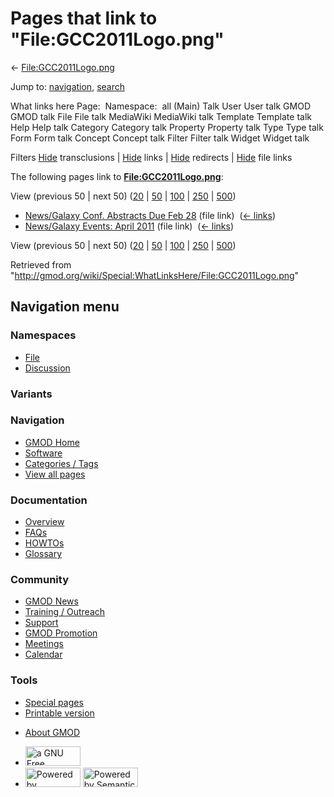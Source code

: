 <div id="mw-page-base" class="noprint">

</div>

<div id="mw-head-base" class="noprint">

</div>

<div id="content" class="mw-body" role="main">

<span id="top"></span>

<div id="mw-js-message" style="display:none;">

</div>



# <span dir="auto">Pages that link to "File:GCC2011Logo.png"</span>

<div id="bodyContent">

<div id="contentSub">

←
[File:GCC2011Logo.png](/wiki/File:GCC2011Logo.png "File:GCC2011Logo.png")

</div>

<div id="jump-to-nav" class="mw-jump">

Jump to: [navigation](#mw-navigation), [search](#p-search)

</div>

<div id="mw-content-text">

What links here Page:  Namespace:  all (Main) Talk User User talk GMOD
GMOD talk File File talk MediaWiki MediaWiki talk Template Template talk
Help Help talk Category Category talk Property Property talk Type Type
talk Form Form talk Concept Concept talk Filter Filter talk Widget
Widget talk

Filters
[Hide](/mediawiki/index.php?title=Special:WhatLinksHere/File:GCC2011Logo.png&hidetrans=1 "Special:WhatLinksHere/File:GCC2011Logo.png")
transclusions \|
[Hide](/mediawiki/index.php?title=Special:WhatLinksHere/File:GCC2011Logo.png&hidelinks=1 "Special:WhatLinksHere/File:GCC2011Logo.png")
links \|
[Hide](/mediawiki/index.php?title=Special:WhatLinksHere/File:GCC2011Logo.png&hideredirs=1 "Special:WhatLinksHere/File:GCC2011Logo.png")
redirects \|
[Hide](/mediawiki/index.php?title=Special:WhatLinksHere/File:GCC2011Logo.png&hideimages=1 "Special:WhatLinksHere/File:GCC2011Logo.png")
file links

The following pages link to
**[File:GCC2011Logo.png](/wiki/File:GCC2011Logo.png "File:GCC2011Logo.png")**:

View (previous 50 \| next 50)
([20](/mediawiki/index.php?title=Special:WhatLinksHere/File:GCC2011Logo.png&limit=20 "Special:WhatLinksHere/File:GCC2011Logo.png")
\|
[50](/mediawiki/index.php?title=Special:WhatLinksHere/File:GCC2011Logo.png&limit=50 "Special:WhatLinksHere/File:GCC2011Logo.png")
\|
[100](/mediawiki/index.php?title=Special:WhatLinksHere/File:GCC2011Logo.png&limit=100 "Special:WhatLinksHere/File:GCC2011Logo.png")
\|
[250](/mediawiki/index.php?title=Special:WhatLinksHere/File:GCC2011Logo.png&limit=250 "Special:WhatLinksHere/File:GCC2011Logo.png")
\|
[500](/mediawiki/index.php?title=Special:WhatLinksHere/File:GCC2011Logo.png&limit=500 "Special:WhatLinksHere/File:GCC2011Logo.png"))

- [News/Galaxy Conf. Abstracts Due Feb
  28](/wiki/News/Galaxy_Conf._Abstracts_Due_Feb_28 "News/Galaxy Conf. Abstracts Due Feb 28")
  (file link) ‎ <span class="mw-whatlinkshere-tools">([←
  links](/mediawiki/index.php?title=Special:WhatLinksHere&target=News%2FGalaxy+Conf.+Abstracts+Due+Feb+28 "Special:WhatLinksHere"))</span>
- [News/Galaxy Events: April
  2011](/wiki/News/Galaxy_Events:_April_2011 "News/Galaxy Events: April 2011")
  (file link) ‎ <span class="mw-whatlinkshere-tools">([←
  links](/mediawiki/index.php?title=Special:WhatLinksHere&target=News%2FGalaxy+Events%3A+April+2011 "Special:WhatLinksHere"))</span>

View (previous 50 \| next 50)
([20](/mediawiki/index.php?title=Special:WhatLinksHere/File:GCC2011Logo.png&limit=20 "Special:WhatLinksHere/File:GCC2011Logo.png")
\|
[50](/mediawiki/index.php?title=Special:WhatLinksHere/File:GCC2011Logo.png&limit=50 "Special:WhatLinksHere/File:GCC2011Logo.png")
\|
[100](/mediawiki/index.php?title=Special:WhatLinksHere/File:GCC2011Logo.png&limit=100 "Special:WhatLinksHere/File:GCC2011Logo.png")
\|
[250](/mediawiki/index.php?title=Special:WhatLinksHere/File:GCC2011Logo.png&limit=250 "Special:WhatLinksHere/File:GCC2011Logo.png")
\|
[500](/mediawiki/index.php?title=Special:WhatLinksHere/File:GCC2011Logo.png&limit=500 "Special:WhatLinksHere/File:GCC2011Logo.png"))

</div>

<div class="printfooter">

Retrieved from
"<http://gmod.org/wiki/Special:WhatLinksHere/File:GCC2011Logo.png>"

</div>

<div id="catlinks" class="catlinks catlinks-allhidden">

</div>

<div class="visualClear">

</div>

</div>

</div>

<div id="mw-navigation">

## Navigation menu

<div id="mw-head">



<div id="left-navigation">

<div id="p-namespaces" class="vectorTabs" role="navigation"
aria-labelledby="p-namespaces-label">

### Namespaces

- <span id="ca-nstab-image"><a href="/wiki/File:GCC2011Logo.png" accesskey="c"
  title="View the file page [c]">File</a></span>
- <span id="ca-talk"><a
  href="/mediawiki/index.php?title=File_talk:GCC2011Logo.png&amp;action=edit&amp;redlink=1"
  accesskey="t"
  title="Discussion about the content page [t]">Discussion</a></span>

</div>

<div id="p-variants" class="vectorMenu emptyPortlet" role="navigation"
aria-labelledby="p-variants-label">

### 

### Variants[](#)

<div class="menu">

</div>

</div>

</div>

<div id="right-navigation">





</div>



</div>

</div>

</div>

<div id="mw-panel">

<div id="p-logo" role="banner">

<a href="/wiki/Main_Page"
style="background-image: url(http://gmod.org/images/GMOD-cogs.png);"
title="Visit the main page"></a>

</div>

<div id="p-Navigation" class="portal" role="navigation"
aria-labelledby="p-Navigation-label">

### Navigation

<div class="body">

- <span id="n-GMOD-Home">[GMOD Home](/wiki/Main_Page)</span>
- <span id="n-Software">[Software](/wiki/GMOD_Components)</span>
- <span id="n-Categories-.2F-Tags">[Categories /
  Tags](/wiki/Categories)</span>
- <span id="n-View-all-pages">[View all
  pages](/wiki/Special:AllPages)</span>

</div>

</div>

<div id="p-Documentation" class="portal" role="navigation"
aria-labelledby="p-Documentation-label">

### Documentation

<div class="body">

- <span id="n-Overview">[Overview](/wiki/Overview)</span>
- <span id="n-FAQs">[FAQs](/wiki/Category:FAQ)</span>
- <span id="n-HOWTOs">[HOWTOs](/wiki/Category:HOWTO)</span>
- <span id="n-Glossary">[Glossary](/wiki/Glossary)</span>

</div>

</div>

<div id="p-Community" class="portal" role="navigation"
aria-labelledby="p-Community-label">

### Community

<div class="body">

- <span id="n-GMOD-News">[GMOD News](/wiki/GMOD_News)</span>
- <span id="n-Training-.2F-Outreach">[Training /
  Outreach](/wiki/Training_and_Outreach)</span>
- <span id="n-Support">[Support](/wiki/Support)</span>
- <span id="n-GMOD-Promotion">[GMOD
  Promotion](/wiki/GMOD_Promotion)</span>
- <span id="n-Meetings">[Meetings](/wiki/Meetings)</span>
- <span id="n-Calendar">[Calendar](/wiki/Calendar)</span>

</div>

</div>

<div id="p-tb" class="portal" role="navigation"
aria-labelledby="p-tb-label">

### Tools

<div class="body">

- <span id="t-specialpages"><a href="/wiki/Special:SpecialPages" accesskey="q"
  title="A list of all special pages [q]">Special pages</a></span>
- <span id="t-print"><a
  href="/mediawiki/index.php?title=Special:WhatLinksHere/File:GCC2011Logo.png&amp;printable=yes"
  rel="alternate" accesskey="p"
  title="Printable version of this page [p]">Printable version</a></span>

</div>

</div>

</div>

</div>

<div id="footer" role="contentinfo">

- <span id="footer-places-about">[About
  GMOD](/wiki/GMOD:About "GMOD:About")</span>

<!-- -->

- <span id="footer-copyrightico">[<img src="http://www.gnu.org/graphics/gfdl-logo-small.png" width="88"
  height="31" alt="a GNU Free Documentation License" />](http://www.gnu.org/licenses/fdl-1.3.html)</span>
- <span id="footer-poweredbyico">[<img src="/mediawiki/skins/common/images/poweredby_mediawiki_88x31.png"
  width="88" height="31" alt="Powered by MediaWiki" />](//www.mediawiki.org/)
  [<img
  src="/mediawiki/extensions/SemanticMediaWiki/includes/../resources/images/smw_button.png"
  width="88" height="31" alt="Powered by Semantic MediaWiki" />](https://www.semantic-mediawiki.org/wiki/Semantic_MediaWiki)</span>

<div style="clear:both">

</div>

</div>
